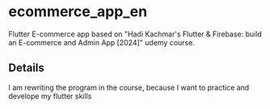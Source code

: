 # ecommerce_app_en

Flutter E-commerce app based on 
"Hadi Kachmar's Flutter & Firebase: build an E-commerce and Admin App [2024]" udemy course.
 

## Details

I am rewriting the program in the course, because I want to practice and develope my flutter skills

